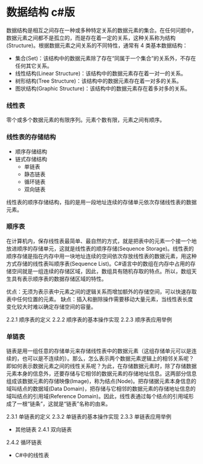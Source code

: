 # 数据结构 c#版
数据结构是相互之间存在一种或多种特定关系的数据元素的集合。在任何问题中，数据元素之间都不是孤立的，而是存在着一定的关系，这种关系称为结构(Structure)。根据数据元素之间关系的不同特性，通常有 4 类基本数据结构：
- 集合(Set)：该结构中的数据元素除了存在“同属于一个集合”的关系外，不存在任何其它关系。
- 线性结构(Linear Structure)：该结构中的数据元素存在着一对一的关系。
- 树形结构(Tree Structure)：该结构中的数据元素存在着一对多的关系。
- 图状结构(Graphic Structure)：该结构中的数据元素存在着多对多的关系。




### 线性表
零个或多个数据元素的有限序列。元素个数有限，元素之间有顺序。

### 线性表的存储结构
- 顺序存储结构
- 链式存储结构
  - 单链表
  - 静态链表
  - 循环链表
  - 双向链表

线性表的顺序存储结构，指的是用一段地址连续的存储单元依次存储线性表的数据元素。


### 顺序表
在计算机内，保存线性表最简单、最自然的方式，就是把表中的元素一个接一个地放进顺序的存储单元，这就是线性表的顺序存储(Sequence Storage)。线性表的顺序存储是指在内存中用一块地址连续的空间依次存放线性表的数据元素，用这种方式存储的线性表叫顺序表(Sequence List)。C#语言中的数组在内存中占用的存储空间就是一组连续的存储区域，因此，数组具有随机存取的特点。所以，数组天生具有表示顺序表的数据存储区域的特性。

优点：无须为表示表中元素之间的逻辑关系而增加额外的存储空间，可以快速存取表中任何位置的元素。
缺点：插入和删除操作需要移动大量元素，当线性表长度变化较大时难以确定存储空间的容量。

2.2.1 顺序表的定义
2.2.2 顺序表的基本操作实现
2.2.3 顺序表应用举例

### 单链表
链表是用一组任意的存储单元来存储线性表中的数据元素（这组存储单元可以是连续的，也可以是不连续的）。那么，怎么表示两个数据元素逻辑上的相邻关系呢？即如何表示数据元素之间的线性关系呢？为此，在存储数据元素时，除了存储数据元素本身的信息外，还要存储与它相邻的数据元素的存储地址信息。这两部分信息组成该数据元素的存储映像(Image)，称为结点(Node)。把存储据元素本身信息的域叫结点的数据域(Data Domain)，把存储与它相邻的数据元素的存储地址信息的域叫结点的引用域(Reference Domain)。因此，线性表通过每个结点的引用域形成了一根“链条”，这就是“链表”名称的由来。


2.3.1 单链表的定义
2.3.2 单链表的基本操作实现
2.3.3 单链表应用举例
- 其他链表
2.4.1 双向链表

2.4.2 循环链表

- C#中的线性表

